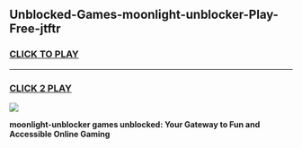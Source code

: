 
## Unblocked-Games-moonlight-unblocker-Play-Free-jtftr
<h3>
<a href="https://premium76.site?title=moonlight-unblocker&ref=18A1">CLICK TO PLAY</a></h3>
<hr>

<h3>
<a href="https://premium76.site?title=moonlight-unblocker&ref=18A1">CLICK 2 PLAY</a>
  
</h3>

<a href="https://premium76.site?title=moonlight-unblocker&ref=18A1"><img src="https://clearcache.store/games.png"></a>


**moonlight-unblocker games unblocked: Your Gateway to Fun and Accessible Online Gaming**
